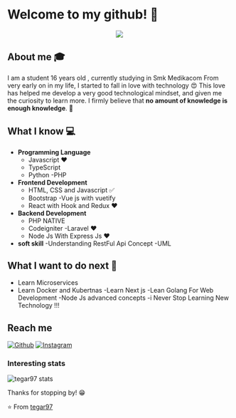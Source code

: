 # Welcome to my github! 👋

<div align="center">
	<img src="https://media.giphy.com/media/vFKqnCdLPNOKc/giphy.gif">
</div>

## About me :mortar_board:
I am a student 16 years old , currently studying in Smk Medikacom  From very early on in my life, I started to fall in love with technology 😍 This love has helped me develop a very good technological mindset, and given me the curiosity to learn more. I firmly believe that **no amount of knowledge is enough knowledge**. 🧠

## What I know :computer:
- **Programming Language**
	- Javascript ❤️
	- TypeScript 
	- Python
	-PHP
- **Frontend Development**
	- HTML, CSS and Javascript :white_check_mark:
	- Bootstrap 
   	 -Vue js with vuetify 
	- React with Hook and Redux  ❤️
- **Backend Development**
	- PHP NATIVE
	- Codeigniter 
   	 -Laravel ❤️
	- Node Js With Express Js  ❤️
- **soft skill**
	-Understanding RestFul Api Concept 
	-UML
	

	
  
  


## What I want to do next :thinking:
- Learn Microservices 
- Learn Docker and Kubertnas 
-Learn Next js
-Lean Golang For Web Development 
-Node Js advanced concepts 
-i Never Stop Learning New Technology !!! 

## Reach me 
[![Github](https://img.shields.io/github/followers/tegar97?label=Follow&style=social)](https://github.com/tegar97)
[![Instagram](https://img.shields.io/badge/-@tegar-akmal-red?style=flat-square&logo=instagram&logoColor=white&link=https://www.instagram.com/akmalmuhammadtegar/_/)](https://www.instagram.com/akmalmuhammadtegar_/)



### Interesting stats

![tegar97 stats](https://github-readme-stats.vercel.app/api?username=tegar97&show_icons=true)

Thanks for stopping by! 😁


⭐️ From [tegar97](https://github.com/tegar97)
